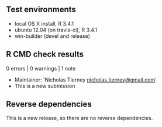 ## Test environments
* local OS X install, R 3.4.1
* ubuntu 12.04 (on travis-ci), R 3.4.1
* win-builder (devel and release)

## R CMD check results

0 errors | 0 warnings | 1 note

* Maintainer: 'Nicholas Tierney <nicholas.tierney@gmail.com>'
* This is a new submission

## Reverse dependencies

This is a new release, so there are no reverse dependencies.
